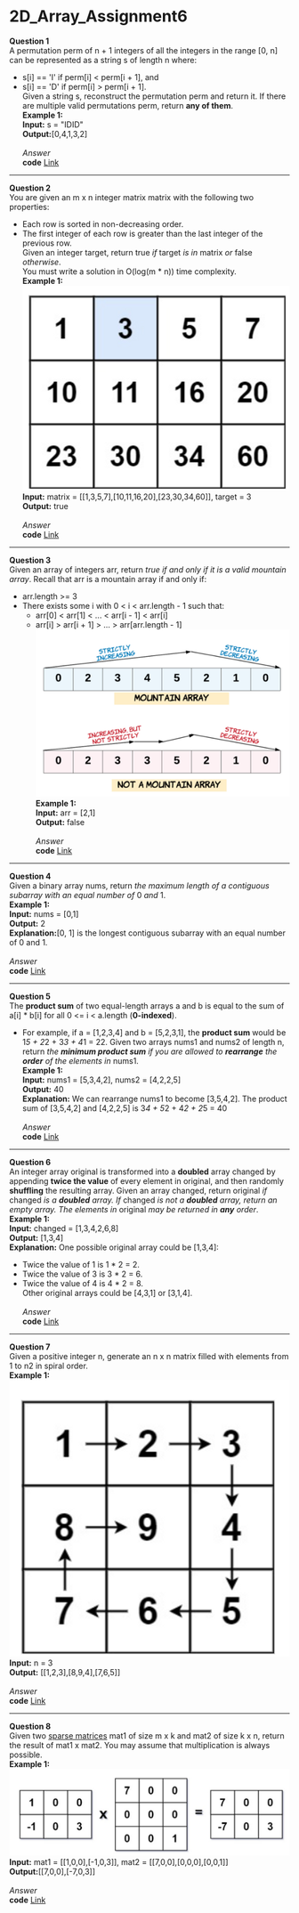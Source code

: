 # 2D_Array_Assignment6
**Question 1**<br>
A permutation perm of n + 1 integers of all the integers in the range [0, n] can be represented as a string s of length n where:<br>
- s[i] == 'I' if perm[i] < perm[i + 1], and<br>
- s[i] == 'D' if perm[i] > perm[i + 1].<br>
Given a string s, reconstruct the permutation perm and return it. If there are multiple valid permutations perm, return **any of them**.<br>
**Example 1:**<br>
**Input:** s = "IDID"<br>
**Output:**[0,4,1,3,2]<br><br>
*Answer*<br>
**code** [Link](https://github.com/Srijana1425/2D_Array_Assignment6/blob/main/ans1.js)<br>
*********************************************************************************************************************************
**Question 2**<br>
You are given an m x n integer matrix matrix with the following two properties:<br>
- Each row is sorted in non-decreasing order.<br>
- The first integer of each row is greater than the last integer of the previous row.<br>
Given an integer target, return true *if* target *is in* matrix *or* false *otherwise*.<br>
You must write a solution in O(log(m * n)) time complexity.<br>
**Example 1:**<br>
![example1](https://github.com/Srijana1425/2D_Array_Assignment6/blob/main/img/example%202.png)<br>
**Input:** matrix = [[1,3,5,7],[10,11,16,20],[23,30,34,60]], target = 3<br>
**Output:** true<br><br>
*Answer*<br>
**code** [Link](https://github.com/Srijana1425/2D_Array_Assignment6/blob/main/ans2.js)<br>
*********************************************************************************************************************************
**Question 3**<br>
Given an array of integers arr, return *true if and only if it is a valid mountain array*.
Recall that arr is a mountain array if and only if:<br>
- arr.length >= 3<br>
- There exists some i with 0 < i < arr.length - 1 such that:<br>
    - arr[0] < arr[1] < ... < arr[i - 1] < arr[i]<br>
    - arr[i] > arr[i + 1] > ... > arr[arr.length - 1]<br>
 ![example2](https://github.com/Srijana1425/2D_Array_Assignment6/blob/main/img/example%203.png)<br>
 **Example 1:**<br>
**Input:** arr = [2,1]<br>
**Output:** false<br><br>
*Answer*<br>
**code** [Link](https://github.com/Srijana1425/2D_Array_Assignment6/blob/main/ans3.js)<br>
*********************************************************************************************************************************
**Question 4**<br>
Given a binary array nums, return *the maximum length of a contiguous subarray with an equal number of* 0 *and* 1.<br>
**Example 1:**<br>
**Input:** nums = [0,1]<br>
**Output:** 2<br>
**Explanation:**[0, 1] is the longest contiguous subarray with an equal number of 0 and 1.<br><br>
*Answer*<br>
**code** [Link](https://github.com/Srijana1425/2D_Array_Assignment6/blob/main/ans4.js)<br>
*********************************************************************************************************************************
**Question 5**<br>
The **product sum** of two equal-length arrays a and b is equal to the sum of a[i] * b[i] for all 0 <= i < a.length (**0-indexed**).
- For example, if a = [1,2,3,4] and b = [5,2,3,1], the **product sum** would be 1*5 + 2*2 + 3*3 + 4*1 = 22.
Given two arrays nums1 and nums2 of length n, return *the **minimum product sum** if you are allowed to **rearrange** the **order** of the elements in* nums1.<br>
**Example 1:**<br>
**Input:** nums1 = [5,3,4,2], nums2 = [4,2,2,5]<br>
**Output:** 40<br>
**Explanation:** We can rearrange nums1 to become [3,5,4,2]. The product sum of [3,5,4,2] and [4,2,2,5] is 3*4 + 5*2 + 4*2 + 2*5 = 40<br><br>
*Answer*<br>
**code** [Link](https://github.com/Srijana1425/2D_Array_Assignment6/blob/main/ans5.js)<br>
*********************************************************************************************************************************
**Question 6**<br>
An integer array original is transformed into a **doubled** array changed by appending **twice the value** of every element in original, and then randomly **shuffling** the resulting array.
Given an array changed, return original *if* changed *is a **doubled** array. If* changed *is not a **doubled** array, return an empty array. The elements in* original *may be returned in **any** order*.<br>
**Example 1:**<br>
**Input:** changed = [1,3,4,2,6,8]<br>
**Output:** [1,3,4]<br>
**Explanation:** One possible original array could be [1,3,4]:<br>
- Twice the value of 1 is 1 * 2 = 2.<br>
- Twice the value of 3 is 3 * 2 = 6.<br>
- Twice the value of 4 is 4 * 2 = 8.<br>
Other original arrays could be [4,3,1] or [3,1,4].<br><br>
*Answer*<br>
**code** [Link](https://github.com/Srijana1425/2D_Array_Assignment6/blob/main/ans6.js)<br>
*********************************************************************************************************************************
**Question 7**<br>
Given a positive integer n, generate an n x n matrix filled with elements from 1 to n2 in spiral order.<br>
**Example 1:**<br>
![example3](https://github.com/Srijana1425/2D_Array_Assignment6/blob/main/img/example%207.png)<br>
**Input:** n = 3<br>
**Output:** [[1,2,3],[8,9,4],[7,6,5]]<br><br>
*Answer*<br>
**code** [Link](https://github.com/Srijana1425/2D_Array_Assignment6/blob/main/ans7.js)<br>
*********************************************************************************************************************************
**Question 8**<br>
Given two [sparse matrices](https://en.wikipedia.org/wiki/Sparse_matrix) mat1 of size m x k and mat2 of size k x n, return the result of mat1 x mat2. You may assume that multiplication is always possible.<br>
**Example 1:**<br>
![example4](https://github.com/Srijana1425/2D_Array_Assignment6/blob/main/img/example%208.png)<br>
**Input:** mat1 = [[1,0,0],[-1,0,3]], mat2 = [[7,0,0],[0,0,0],[0,0,1]]<br>
**Output:**[[7,0,0],[-7,0,3]]<br><br>
*Answer*<br>
**code** [Link](https://github.com/Srijana1425/2D_Array_Assignment6/blob/main/ans8.js)<br>
